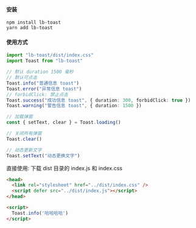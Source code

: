 #### 安装

```shell
npm install lb-toast
yarn add lb-toast
```

#### 使用方式

```typescript
import "lb-toast/dist/index.css"
import Toast from "lb-toast"

// 默认 duration 1500 毫秒
// 默认可点击
Toast.info("普通信息 toast")
Toast.error("异常信息 toast")
// forbidClick: 禁止点击
Toast.success("成功信息 toast", { duration: 300, forbidClick: true })
Toast.warning("警告信息 toast", { duration: 1500 })

// 加载弹窗
const { setText, clear } = Toast.loading()

// 关闭所有弹窗
Toast.clear()

// 动态更新文字
Toast.setText("动态更换文字")
```

直接使用: 下载 dist 目录的 index.js 和 index.css

```html
<head>
  <link rel="stylesheet" href="../dist/index.css" />
  <script defer src="../dist/index.js"></script>
</head>

<script>
  Toast.info('哈哈哈哈')
</script>
```
